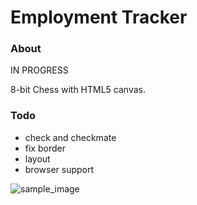 Employment Tracker
===============

### About ###

IN PROGRESS

8-bit Chess with HTML5 canvas.

### Todo ###
- check and checkmate
- fix border
- layout
- browser support

![sample_image](https://raw.github.com/justinmeiners/html-8bit-chess/master/screenshots/9_14_15.png)
